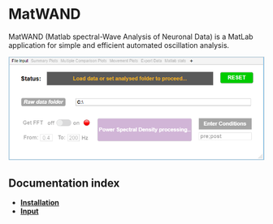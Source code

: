# MatWAND 
 MatWAND (Matlab spectral-Wave Analysis of Neuronal Data) is a MatLab application for simple and efficient automated oscillation analysis.
 
 ![Banner](/Images/Interface.PNG)
 
 
 ## Documentation index
- **[Installation](/Docs/Install.md)**
- **[Input](/Docs/Inputs.md)**
 

